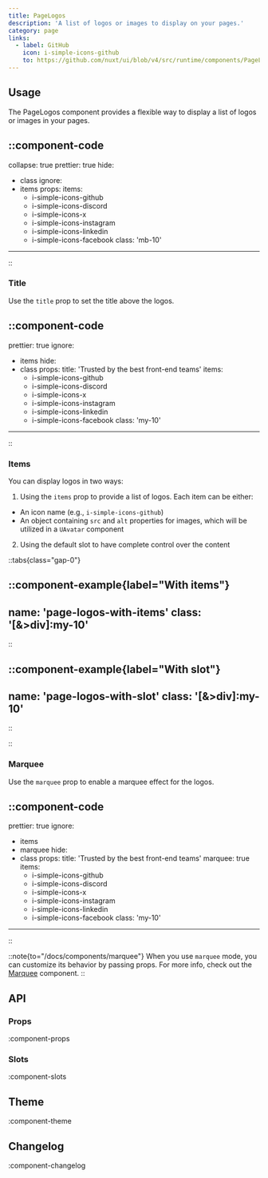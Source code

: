 ```yaml
---
title: PageLogos
description: 'A list of logos or images to display on your pages.'
category: page
links:
  - label: GitHub
    icon: i-simple-icons-github
    to: https://github.com/nuxt/ui/blob/v4/src/runtime/components/PageLogos.vue
---
```


## Usage

The PageLogos component provides a flexible way to display a list of logos or images in your pages.

::component-code
---
collapse: true
prettier: true
hide:
  - class
ignore:
  - items
props:
  items:
    - i-simple-icons-github
    - i-simple-icons-discord
    - i-simple-icons-x
    - i-simple-icons-instagram
    - i-simple-icons-linkedin
    - i-simple-icons-facebook
  class: 'mb-10'
---
::

### Title

Use the `title` prop to set the title above the logos.

::component-code
---
prettier: true
ignore:
  - items
hide:
  - class
props:
  title: 'Trusted by the best front-end teams'
  items:
    - i-simple-icons-github
    - i-simple-icons-discord
    - i-simple-icons-x
    - i-simple-icons-instagram
    - i-simple-icons-linkedin
    - i-simple-icons-facebook
  class: 'my-10'
---
::

### Items

You can display logos in two ways:

1. Using the `items` prop to provide a list of logos. Each item can be either:
  - An icon name (e.g., `i-simple-icons-github`)
  - An object containing `src` and `alt` properties for images, which will be utilized in a `UAvatar` component
2. Using the default slot to have complete control over the content

::tabs{class="gap-0"}

::component-example{label="With items"}
---
name: 'page-logos-with-items'
class: '[&>div]:my-10'
---
::

::component-example{label="With slot"}
---
name: 'page-logos-with-slot'
class: '[&>div]:my-10'
---
::

::

### Marquee

Use the `marquee` prop to enable a marquee effect for the logos.

::component-code
---
prettier: true
ignore:
  - items
  - marquee
hide:
  - class
props:
  title: 'Trusted by the best front-end teams'
  marquee: true
  items:
    - i-simple-icons-github
    - i-simple-icons-discord
    - i-simple-icons-x
    - i-simple-icons-instagram
    - i-simple-icons-linkedin
    - i-simple-icons-facebook
  class: 'my-10'
---
::

::note{to="/docs/components/marquee"}
When you use `marquee` mode, you can customize its behavior by passing props. For more info, check out the [Marquee](/docs/components/marquee) component.
::

## API

### Props

:component-props

### Slots

:component-slots

## Theme

:component-theme

## Changelog

:component-changelog
